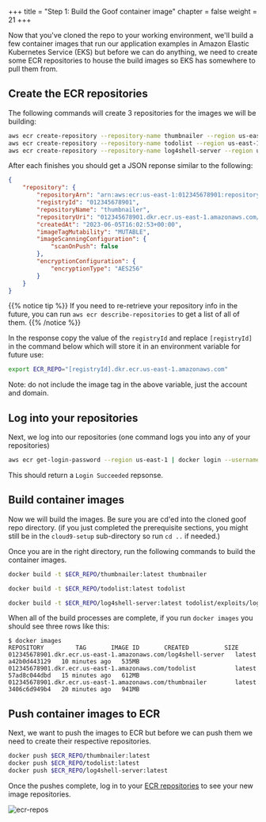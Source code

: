 +++
title = "Step 1: Build the Goof container image"
chapter = false
weight = 21
+++

Now that you've cloned the repo to your working environment, we'll build a few container images that run our application examples in Amazon Elastic Kubernetes Service (EKS) but before we can do anything, we need to create some ECR repositories to house the build images so EKS has somewhere to pull them from.

## Create the ECR repositories
The following commands will create 3 repositories for the images we will be building:

```sh
aws ecr create-repository --repository-name thumbnailer --region us-east-1
aws ecr create-repository --repository-name todolist --region us-east-1
aws ecr create-repository --repository-name log4shell-server --region us-east-1
```
After each finishes you should get a JSON reponse similar to the following:
```json
{
    "repository": {
        "repositoryArn": "arn:aws:ecr:us-east-1:012345678901:repository/thumbnailer",
        "registryId": "012345678901",
        "repositoryName": "thumbnailer",
        "repositoryUri": "012345678901.dkr.ecr.us-east-1.amazonaws.com/thumbnailer",
        "createdAt": "2023-06-05T16:02:53+00:00",
        "imageTagMutability": "MUTABLE",
        "imageScanningConfiguration": {
            "scanOnPush": false
        },
        "encryptionConfiguration": {
            "encryptionType": "AES256"
        }
    }
}
```
{{% notice tip %}}
If you need to re-retrieve your repository info in the future, you can run `aws ecr describe-repositories` to get a list of all of them.
{{% /notice %}}

In the response copy the value of the `registryId` and replace `[registryId]` in the command below which will store it in an environment variable for future use:
```sh
export ECR_REPO="[registryId].dkr.ecr.us-east-1.amazonaws.com"
```
Note: do not include the image tag in the above variable, just the account and domain.

## Log into your repositories
Next, we log into our repositories (one command logs you into any of your repositories)
```sh
aws ecr get-login-password --region us-east-1 | docker login --username AWS --password-stdin $ECR_REPO
```
This should return a `Login Succeeded` repsonse.

## Build container images

Now we will build the images. Be sure you are cd'ed into the cloned goof repo directory. (if you just completed the prerequisite sections, you might still be in the `cloud9-setup` sub-directory so run `cd ..` if needed.)

Once you are in the right directory, run the following commands to build the container images.
```sh
docker build -t $ECR_REPO/thumbnailer:latest thumbnailer

docker build -t $ECR_REPO/todolist:latest todolist

docker build -t $ECR_REPO/log4shell-server:latest todolist/exploits/log4shell-server

```

When all of the build processes are complete, if you run `docker images` you should see three rows like this:
```
$ docker images                                                                                                                                                             
REPOSITORY         TAG       IMAGE ID       CREATED          SIZE
012345678901.dkr.ecr.us-east-1.amazonaws.com/log4shell-server   latest    a42b0d443129   10 minutes ago   535MB
012345678901.dkr.ecr.us-east-1.amazonaws.com/todolist           latest    57ad8c044dbd   15 minutes ago   612MB
012345678901.dkr.ecr.us-east-1.amazonaws.com/thumbnailer        latest    3406c6d949b4   20 minutes ago   941MB
```

## Push container images to ECR
Next, we want to push the images to ECR but before we can push them we need to create their respective repositories.

```sh
docker push $ECR_REPO/thumbnailer:latest
docker push $ECR_REPO/todolist:latest
docker push $ECR_REPO/log4shell-server:latest

```

Once the pushes complete, log in to your [ECR repositories](https://us-east-1.console.aws.amazon.com/ecr/repositories?region=us-east-1) to see your new image repositories. 

![ecr-repos](/images/ecr-repos.png)